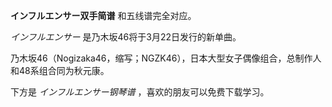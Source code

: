 

**インフルエンサー双手简谱** 和五线谱完全对应。

_インフルエンサー_ 是乃木坂46将于3月22日发行的新单曲。

乃木坂46（Nogizaka46，缩写；NGZK46），日本大型女子偶像组合，总制作人和48系组合同为秋元康。

下方是 _インフルエンサー钢琴谱_ ，喜欢的朋友可以免费下载学习。

